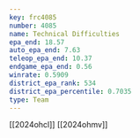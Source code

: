 ```yaml
---
key: frc4085
number: 4085
name: Technical Difficulties
epa_end: 18.57
auto_epa_end: 7.63
teleop_epa_end: 10.37
endgame_epa_end: 0.56
winrate: 0.5909
district_epa_rank: 534
district_epa_percentile: 0.7035
type: Team
---
```

[[2024ohcl]]
[[2024ohmv]]
